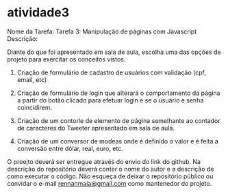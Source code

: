 # atividade3


Nome da Tarefa:
Tarefa 3: Manipulação de páginas com Javascript
Descrição:

Diante do que foi apresentado em sala de aula, escolha uma das opções de projeto para exercitar os conceitos vistos.

1. Criação de formulário de cadastro de usuários com validação (cpf, email, etc)

2. Criação de formulário de login que alterará o comportamento da página a partir do botão clicado para efetuar login e se o usuário e senha coincidirem.

3. Criação de um contorle de elemento de página semelhante ao contador de caracteres do Tweeter apresentado em sala de aula.

4. Criação de um conversor de modeas onde é definido o valor e é feita a conversão entre dólar, real, euro, etc.

O proejto deverá ser entregue através do envio do link do github. Na descrição do repositório deverá conter o nome do autor e a descrição de como executar o código. Não esqueça de deixar o repositório público ou convidar o e-mail rennanmaia@gmail.com como mantenedor do projeto.
